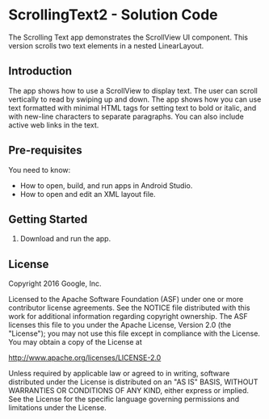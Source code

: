 ScrollingText2 - Solution Code
==============================

The Scrolling Text app demonstrates the ScrollView UI component.
This version scrolls two text elements in a nested LinearLayout.

Introduction
------------

The app shows how to use a ScrollView to display text. The user can
scroll vertically to read by swiping up and down. The app shows how
you can use text formatted with minimal HTML tags for setting text
to bold or italic, and with new-line characters to separate paragraphs.
You can also include active web links in the text.

Pre-requisites
--------------

You need to know:
- How to open, build, and run apps in Android Studio.
- How to open and edit an XML layout file.

Getting Started
---------------

1. Download and run the app.

License
-------

Copyright 2016 Google, Inc.

Licensed to the Apache Software Foundation (ASF) under one or more contributor
license agreements.  See the NOTICE file distributed with this work for
additional information regarding copyright ownership.  The ASF licenses this
file to you under the Apache License, Version 2.0 (the "License"); you may not
use this file except in compliance with the License.  You may obtain a copy of
the License at

  http://www.apache.org/licenses/LICENSE-2.0

Unless required by applicable law or agreed to in writing, software
distributed under the License is distributed on an "AS IS" BASIS, WITHOUT
WARRANTIES OR CONDITIONS OF ANY KIND, either express or implied.  See the
License for the specific language governing permissions and limitations under
the License.
